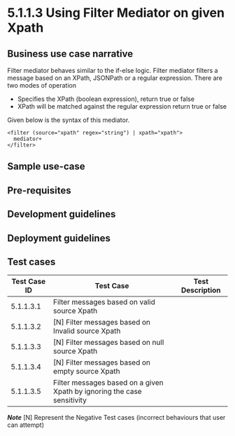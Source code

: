 # 5.1.1.3 Using Filter Mediator on given Xpath

## Business use case narrative

Filter mediator behaves similar to the if-else logic. Filter mediator filters a message based on an XPath, JSONPath or a regular expression.
There are two modes of operation

- Specifies the XPath (boolean expression), return true or false
- XPath will be matched against the regular expression return true or false

Given below is the syntax of this mediator.

```
<filter (source="xpath" regex="string") | xpath="xpath">
  mediator+
</filter>

```

## Sample use-case


## Pre-requisites


## Development guidelines


## Deployment guidelines


## Test cases

| Test Case ID  |                        Test Case	               |                                Test Description                |
| ------------- | ------------------------------------------------ | ---------------------------------------------------------------|
| 5.1.1.3.1     | Filter messages based on valid source Xpath   |   |
| 5.1.1.3.2     | [N] Filter messages based on Invalid source Xpath |  |
| 5.1.1.3.3     | [N] Filter messages based on null source Xpath   |  |
| 5.1.1.3.4     | [N] Filter messages based on empty source Xpath  |  |
| 5.1.1.3.5     | Filter messages based on a given Xpath by ignoring the case sensitivity   |  |

**_Note_**
[N] Represent the Negative Test cases (incorrect behaviours that user can attempt)